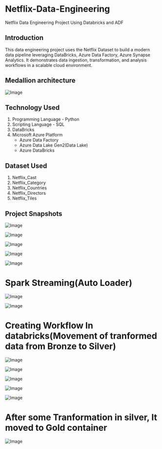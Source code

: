 # Netflix-Data-Engineering
Netflix Data Engineering Project Using Databricks and ADF

## Introduction
This data engineering project uses the Netflix Dataset to build a modern data pipeline leveraging DataBricks, Azure Data Factory, Azure Synapse Analytics. It demonstrates data ingestion, transformation, and analysis workflows in a scalable cloud environment.

## Medallion architecture
![Image](https://github.com/user-attachments/assets/c2acbaf5-3e68-4807-8e97-03ea9f392511)

## Technology Used
1. Programming Language - Python
2. Scripting Language - SQL
3. DataBricks
4. Microsoft Azure Platform
   - Azure Data Factory
   - Azure Data Lake Gen2(Data Lake)
   - Azure DataBricks

## Dataset Used
1. Netflix_Cast
2. Netflix_Category
3. Netflix_Countries
4. Netflix_Directors
5. Netflix_Tiles

##  Project Snapshots
![Image](https://github.com/user-attachments/assets/50f04e09-9b6a-4e71-b656-4cc8f3e02b6b)

![Image](https://github.com/user-attachments/assets/6cff5452-4177-4d34-b46e-aa0ac68d6296)

![Image](https://github.com/user-attachments/assets/11d7ad3b-07de-4a3c-9a4f-d7b280d243c9)

![Image](https://github.com/user-attachments/assets/284cd02c-f850-4797-8681-d95a8d8edd4f)

![Image](https://github.com/user-attachments/assets/4e0757a2-e407-4257-bccc-ef8bff4ad9f9)

# Spark Streaming(Auto Loader)
![Image](https://github.com/user-attachments/assets/2774886c-dab8-4d3c-8eca-e4f900ae23f7)

![Image](https://github.com/user-attachments/assets/ebdf11e2-bf8c-4bdb-97bc-26f0a614bcfd)

# Creating Workflow In databricks(Movement of tranformed data from Bronze to Silver)
![Image](https://github.com/user-attachments/assets/8e947677-1732-4b10-987b-e1ccc85504b7)

![Image](https://github.com/user-attachments/assets/9bf48864-7daa-454d-96cd-dc53e703113b)

![Image](https://github.com/user-attachments/assets/efb8be1c-8d9e-4de1-9a58-28a8d7ef6fcb)

![Image](https://github.com/user-attachments/assets/237b365b-bc0e-4d71-a508-3147ac4f12ec)

![Image](https://github.com/user-attachments/assets/614da4ab-0f23-44f1-8cca-bf22a7877e2f)

# After some Tranformation in silver, It moved to Gold container

![Image](https://github.com/user-attachments/assets/4544b4da-add5-4089-b067-007b81092f21)




